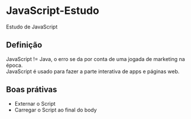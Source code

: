 # JavaScript-Estudo
Estudo de JavaScript


## Definição
JavaScript != Java, o erro se da por conta de uma jogada de marketing na época.  
JavaScript é usado para fazer a parte interativa de apps e páginas web.  

## Boas prátivas
<ul>
<li>Externar o Script</li>
<li>Carregar o Script ao final do body</li>
</ul>